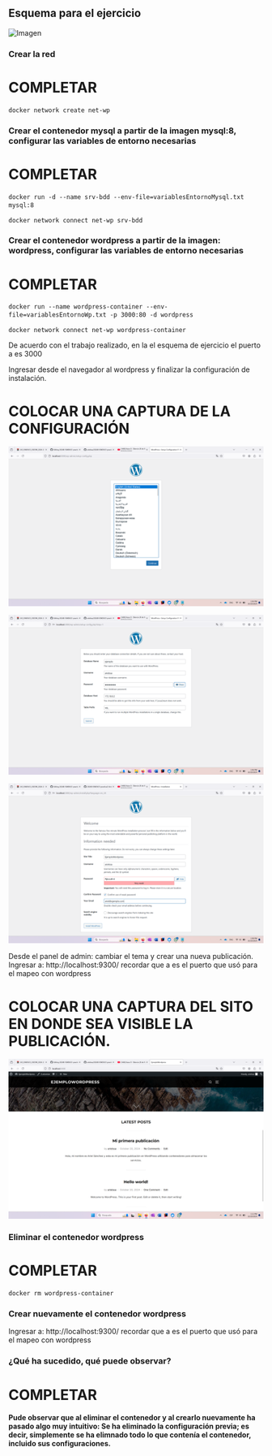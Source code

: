 ## Esquema para el ejercicio
![Imagen](img/esquema-ejercicio5.PNG)

### Crear la red

# COMPLETAR

```
docker network create net-wp
```

### Crear el contenedor mysql a partir de la imagen mysql:8, configurar las variables de entorno necesarias

# COMPLETAR

```
docker run -d --name srv-bdd --env-file=variablesEntornoMysql.txt mysql:8
```

```
docker network connect net-wp srv-bdd
```

### Crear el contenedor wordpress a partir de la imagen: wordpress, configurar las variables de entorno necesarias

# COMPLETAR

```
docker run --name wordpress-container --env-file=variablesEntornoWp.txt -p 3000:80 -d wordpress
```

```
docker network connect net-wp wordpress-container
```

De acuerdo con el trabajo realizado, en la el esquema de ejercicio el puerto a es 3000

Ingresar desde el navegador al wordpress y finalizar la configuración de instalación.

# COLOCAR UNA CAPTURA DE LA CONFIGURACIÓN

![Imagen](img/configuracionWp.png)

![Imagen](img/configuracionWp1.png)

![Imagen](img/configuracionWp2.png)

Desde el panel de admin: cambiar el tema y crear una nueva publicación.
Ingresar a: http://localhost:9300/ 
recordar que a es el puerto que usó para el mapeo con wordpress
# COLOCAR UNA CAPTURA DEL SITO EN DONDE SEA VISIBLE LA PUBLICACIÓN.

![Imagen](img/publicacionWp.png)

### Eliminar el contenedor wordpress

# COMPLETAR

```
docker rm wordpress-container
```

### Crear nuevamente el contenedor wordpress
Ingresar a: http://localhost:9300/ 
recordar que a es el puerto que usó para el mapeo con wordpress

### ¿Qué ha sucedido, qué puede observar?

# COMPLETAR

#### Pude observar que al eliminar el contenedor y al crearlo nuevamente ha pasado algo muy intuitivo: Se ha eliminado la configuración previa; es decir, simplemente se ha elimnado todo lo que contenía el contenedor, incluido sus configuraciones.





